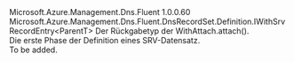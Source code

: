 <Type Name="ISrvRecordSetBlank&lt;ParentT&gt;" FullName="Microsoft.Azure.Management.Dns.Fluent.DnsRecordSet.Definition.ISrvRecordSetBlank&lt;ParentT&gt;">
  <TypeSignature Language="C#" Value="public interface ISrvRecordSetBlank&lt;ParentT&gt; : Microsoft.Azure.Management.Dns.Fluent.DnsRecordSet.Definition.IWithSrvRecordEntry&lt;ParentT&gt;" />
  <TypeSignature Language="ILAsm" Value=".class public interface auto ansi abstract ISrvRecordSetBlank`1&lt;ParentT&gt; implements class Microsoft.Azure.Management.Dns.Fluent.DnsRecordSet.Definition.IWithSrvRecordEntry`1&lt;!ParentT&gt;" />
  <TypeSignature Language="DocId" Value="T:Microsoft.Azure.Management.Dns.Fluent.DnsRecordSet.Definition.ISrvRecordSetBlank`1" />
  <TypeSignature Language="VB.NET" Value="Public Interface ISrvRecordSetBlank(Of ParentT)&#xA;Implements IWithSrvRecordEntry(Of ParentT)" />
  <TypeSignature Language="F#" Value="type ISrvRecordSetBlank&lt;'ParentT&gt; = interface&#xA;    interface IWithSrvRecordEntry&lt;'ParentT&gt;" />
  <AssemblyInfo>
    <AssemblyName>Microsoft.Azure.Management.Dns.Fluent</AssemblyName>
    <AssemblyVersion>1.0.0.60</AssemblyVersion>
  </AssemblyInfo>
  <TypeParameters>
    <TypeParameter Name="ParentT" />
  </TypeParameters>
  <Interfaces>
    <Interface>
      <InterfaceName>Microsoft.Azure.Management.Dns.Fluent.DnsRecordSet.Definition.IWithSrvRecordEntry&lt;ParentT&gt;</InterfaceName>
    </Interface>
  </Interfaces>
  <Docs>
    <typeparam name="ParentT">Der Rückgabetyp der WithAttach.attach().</typeparam>
    <summary>
            Die erste Phase der Definition eines SRV-Datensatz.
            </summary>
    <remarks>To be added.</remarks>
  </Docs>
  <Members />
</Type>